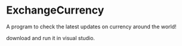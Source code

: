 ﻿# ExchangeCurrency
A program to check the latest updates on currency around the world!

download and run it in visual studio.
